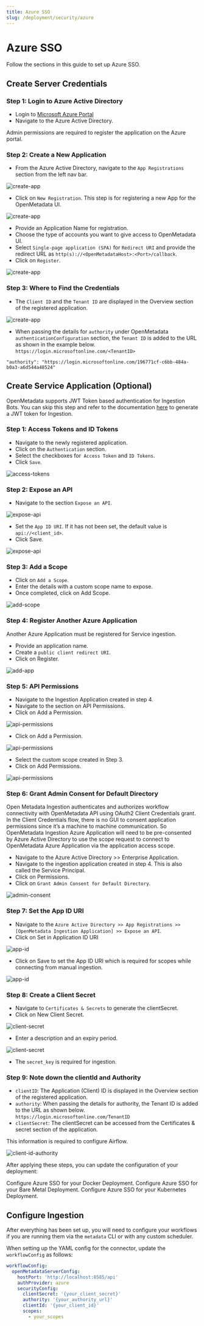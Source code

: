 ```yaml
---
title: Azure SSO
slug: /deployment/security/azure
---
```


# Azure SSO

Follow the sections in this guide to set up Azure SSO.

## Create Server Credentials

### Step 1: Login to Azure Active Directory

- Login to [Microsoft Azure Portal](https://azure.microsoft.com/en-in/services/active-directory/external-identities/)
- Navigate to the Azure Active Directory.

<Note>

Admin permissions are required to register the application on the Azure portal.

</Note>

### Step 2: Create a New Application

- From the Azure Active Directory, navigate to the `App Registrations` section from the left nav bar.

<Image src="/images/deployment/security/azure/create-app-1.png" alt="create-app"/>

- Click on `New Registration`. This step is for registering a new App for the OpenMetadata UI.

<Image src="/images/deployment/security/azure/create-app-2.png" alt="create-app"/>

- Provide an Application Name for registration.
- Choose the type of accounts you want to give access to OpenMetadata UI.
- Select `Single-page application (SPA)` for `Redirect URI` and provide the redirect URL as `http(s)://<OpenMetadataHost>:<Port>/callback`.
- Click on `Register`.

<Image src="/images/deployment/security/azure/create-app-3.png" alt="create-app"/>

### Step 3: Where to Find the Credentials

- The `Client ID` and the `Tenant ID` are displayed in the Overview section of the registered application.

<Image src="/images/deployment/security/azure/where-to-find-credentials.png" alt="create-app"/>

- When passing the details for `authority` under OpenMetadata `authenticationConfiguration` section, the `Tenant ID` is added to the URL as shown in the example
  below. `https://login.microsoftonline.com/<TenantID>`

```commandline
"authority": "https://login.microsoftonline.com/196771cf-c6bb-484a-b0a3-a6d544a48524"
```

## Create Service Application (Optional)

<Note>

OpenMetadata supports JWT Token based authentication for Ingestion Bots. You can
skip this step and refer to the documentation [here](deployment/security/enable-jwt-tokens) to generate a JWT token for Ingestion.

</Note>

### Step 1: Access Tokens and ID Tokens

- Navigate to the newly registered application.
- Click on the `Authentication` section.
- Select the checkboxes for` Access Token` and `ID Tokens`.
- Click `Save`.

<Image src="/images/deployment/security/azure/access-tokens.png" alt="access-tokens"/>

### Step 2: Expose an API

- Navigate to the section `Expose an API`.

<Image src="/images/deployment/security/azure/expose-api-1.png" alt="expose-api"/>

- Set the `App ID URI`. If it has not been set, the default value is `api://<client_id>`.
- Click Save.

<Image src="/images/deployment/security/azure/expose-api-2.png" alt="expose-api"/>

### Step 3: Add a Scope

- Click on `Add a Scope`.
- Enter the details with a custom scope name to expose.
- Once completed, click on Add Scope.

<Image src="/images/deployment/security/azure/add-scope.png" alt="add-scope"/>

### Step 4: Register Another Azure Application

Another Azure Application must be registered for Service ingestion.

- Provide an application name.
- Create a `public client redirect URI`.
- Click on Register.

<Image src="/images/deployment/security/azure/register-another-app.png" alt="add-app"/>

### Step 5: API Permissions

- Navigate to the Ingestion Application created in step 4.
- Navigate to the section on API Permissions.
- Click on Add a Permission.

<Image src="/images/deployment/security/azure/api-permissions-1.png" alt="api-permissions"/>

- Click on Add a Permission.

<Image src="/images/deployment/security/azure/api-permissions-2.png" alt="api-permissions"/>

- Select the custom scope created in Step 3.
- Click on Add Permissions.

<Image src="/images/deployment/security/azure/api-permissions-3.png" alt="api-permissions"/>

### Step 6: Grant Admin Consent for Default Directory

Open Metadata Ingestion authenticates and authorizes workflow connectivity with OpenMetadata API using OAuth2 
Client Credentials grant. In the Client Credentials flow, there is no GUI to consent application permissions 
since it’s a machine to machine communication. So OpenMetadata Ingestion Azure Application will need to be 
pre-consented by Azure Active Directory to use the scope request to connect to OpenMetadata Azure Application via 
the application access scope.

- Navigate to the Azure Active Directory >> Enterprise Application.
- Navigate to the ingestion application created in step 4. This is also called the Service Principal.
- Click on Permissions.
- Click on `Grant Admin Consent for Default Directory`.

<Image src="/images/deployment/security/azure/admin-consent.png" alt="admin-consent"/>

### Step 7: Set the App ID URI

- Navigate to the `Azure Active Directory >> App Registrations >> [OpenMetadata Ingestion Application] >> Expose an API`.
- Click on Set in Application ID URI

<Image src="/images/deployment/security/azure/set-app-id-1.png" alt="app-id"/>

- Click on Save to set the App ID URI which is required for scopes while connecting from manual ingestion.

<Image src="/images/deployment/security/azure/set-app-id-2.png" alt="app-id"/>

### Step 8: Create a Client Secret

- Navigate to `Certificates & Secrets` to generate the clientSecret.
- Click on New Client Secret.

<Image src="/images/deployment/security/azure/client-secret-1.png" alt="client-secret"/>

- Enter a description and an expiry period.

<Image src="/images/deployment/security/azure/client-secret-2.png" alt="client-secret"/>

- The `secret_key` is required for ingestion.

### Step 9: Note down the clientId and Authority

- `clientID`: The Application (Client) ID is displayed in the Overview section of the registered application.
- `authority`: When passing the details for authority, the Tenant ID is added to the URL as shown
below. `https://login.microsoftonline.com/TenantID`
- `clientSecret`: The clientSecret can be accessed from the Certificates & secret section of the application.

This information is required to configure Airflow.

<Image src="/images/deployment/security/azure/client-id-and-authority.png" alt="client-id-authority"/>

After applying these steps, you can update the configuration of your deployment:

<InlineCalloutContainer>
  <InlineCallout
    color="violet-70"
    icon="celebration"
    bold="Docker Security"
    href="/deployment/security/azure/docker"
  >
    Configure Azure SSO for your Docker Deployment.
  </InlineCallout>
  <InlineCallout
    color="violet-70"
    icon="storage"
    bold="Bare Metal Security"
    href="/deployment/security/azure/bare-metal"
  >
    Configure Azure SSO for your Bare Metal Deployment.
  </InlineCallout>
  <InlineCallout
    color="violet-70"
    icon="fit_screen"
    bold="Kubernetes Security"
    href="/deployment/security/azure/kubernetes"
  >
    Configure Azure SSO for your Kubernetes Deployment.
  </InlineCallout>
</InlineCalloutContainer>

## Configure Ingestion

After everything has been set up, you will need to configure your workflows if you are running them via the
`metadata` CLI or with any custom scheduler.

When setting up the YAML config for the connector, update the `workflowConfig` as follows:

```yaml
workflowConfig:
  openMetadataServerConfig:
    hostPort: 'http://localhost:8585/api'
    authProvider: azure
    securityConfig:
      clientSecret: '{your_client_secret}'
      authority: '{your_authority_url}'
      clientId: '{your_client_id}'
      scopes:
        - your_scopes

```


